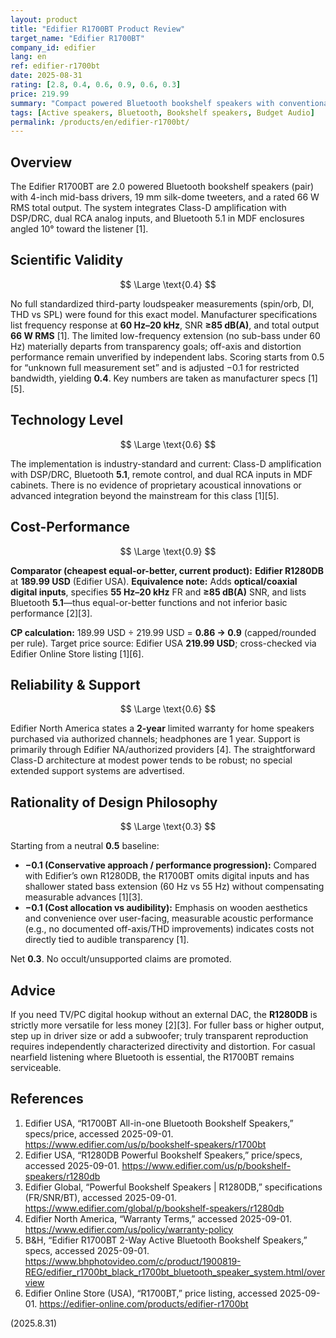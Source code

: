```yaml
---
layout: product
title: "Edifier R1700BT Product Review"
target_name: "Edifier R1700BT"
company_id: edifier
lang: en
ref: edifier-r1700bt
date: 2025-08-31
rating: [2.8, 0.4, 0.6, 0.9, 0.6, 0.3]
price: 219.99
summary: "Compact powered Bluetooth bookshelf speakers with conventional engineering and limited low-frequency extension; objective value improves only when compared against cheaper Edifier alternatives."
tags: [Active speakers, Bluetooth, Bookshelf speakers, Budget Audio]
permalink: /products/en/edifier-r1700bt/
---
```

## Overview

The Edifier R1700BT are 2.0 powered Bluetooth bookshelf speakers (pair) with 4-inch mid-bass drivers, 19 mm silk-dome tweeters, and a rated 66 W RMS total output. The system integrates Class-D amplification with DSP/DRC, dual RCA analog inputs, and Bluetooth 5.1 in MDF enclosures angled 10° toward the listener [1].

## Scientific Validity

$$ \Large \text{0.4} $$

No full standardized third-party loudspeaker measurements (spin/orb, DI, THD vs SPL) were found for this exact model. Manufacturer specifications list frequency response at **60 Hz–20 kHz**, SNR **≥85 dB(A)**, and total output **66 W RMS** [1]. The limited low-frequency extension (no sub-bass under 60 Hz) materially departs from transparency goals; off-axis and distortion performance remain unverified by independent labs. Scoring starts from 0.5 for “unknown full measurement set” and is adjusted −0.1 for restricted bandwidth, yielding **0.4**. Key numbers are taken as manufacturer specs [1][5].

## Technology Level

$$ \Large \text{0.6} $$

The implementation is industry-standard and current: Class-D amplification with DSP/DRC, Bluetooth **5.1**, remote control, and dual RCA inputs in MDF cabinets. There is no evidence of proprietary acoustical innovations or advanced integration beyond the mainstream for this class [1][5].

## Cost-Performance

$$ \Large \text{0.9} $$

**Comparator (cheapest equal-or-better, current product):** **Edifier R1280DB** at **189.99 USD** (Edifier USA). **Equivalence note:** Adds **optical/coaxial digital inputs**, specifies **55 Hz–20 kHz** FR and **≥85 dB(A)** SNR, and lists Bluetooth **5.1**—thus equal-or-better functions and not inferior basic performance [2][3].  

**CP calculation:** 189.99 USD ÷ 219.99 USD = **0.86 → 0.9** (capped/rounded per rule). Target price source: Edifier USA **219.99 USD**; cross-checked via Edifier Online Store listing [1][6].

## Reliability & Support

$$ \Large \text{0.6} $$

Edifier North America states a **2-year** limited warranty for home speakers purchased via authorized channels; headphones are 1 year. Support is primarily through Edifier NA/authorized providers [4]. The straightforward Class-D architecture at modest power tends to be robust; no special extended support systems are advertised.

## Rationality of Design Philosophy

$$ \Large \text{0.3} $$

Starting from a neutral **0.5** baseline:  
- **−0.1 (Conservative approach / performance progression):** Compared with Edifier’s own R1280DB, the R1700BT omits digital inputs and has shallower stated bass extension (60 Hz vs 55 Hz) without compensating measurable advances [1][3].  
- **−0.1 (Cost allocation vs audibility):** Emphasis on wooden aesthetics and convenience over user-facing, measurable acoustic performance (e.g., no documented off-axis/THD improvements) indicates costs not directly tied to audible transparency [1].  

Net **0.3**. No occult/unsupported claims are promoted.

## Advice

If you need TV/PC digital hookup without an external DAC, the **R1280DB** is strictly more versatile for less money [2][3]. For fuller bass or higher output, step up in driver size or add a subwoofer; truly transparent reproduction requires independently characterized directivity and distortion. For casual nearfield listening where Bluetooth is essential, the R1700BT remains serviceable.

## References

1. Edifier USA, “R1700BT All-in-one Bluetooth Bookshelf Speakers,” specs/price, accessed 2025-09-01. https://www.edifier.com/us/p/bookshelf-speakers/r1700bt  
2. Edifier USA, “R1280DB Powerful Bookshelf Speakers,” price/specs, accessed 2025-09-01. https://www.edifier.com/us/p/bookshelf-speakers/r1280db  
3. Edifier Global, “Powerful Bookshelf Speakers | R1280DB,” specifications (FR/SNR/BT), accessed 2025-09-01. https://www.edifier.com/global/p/bookshelf-speakers/r1280db  
4. Edifier North America, “Warranty Terms,” accessed 2025-09-01. https://www.edifier.com/us/policy/warranty-policy  
5. B&H, “Edifier R1700BT 2-Way Active Bluetooth Bookshelf Speakers,” specs, accessed 2025-09-01. https://www.bhphotovideo.com/c/product/1900819-REG/edifier_r1700bt_black_r1700bt_bluetooth_speaker_system.html/overview  
6. Edifier Online Store (USA), “R1700BT,” price listing, accessed 2025-09-01. https://edifier-online.com/products/edifier-r1700bt

(2025.8.31)

